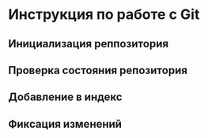 # **Инструкция по работе с Git**

## Инициализация реппозитория

## Проверка состояния репозитория

## Добавление в индекс

## Фиксация изменений